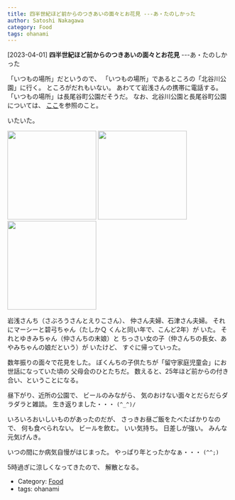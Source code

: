 ```yaml
---
title: 四半世紀ほど前からのつきあいの面々とお花見 ---あ・たのしかった
author: Satoshi Nakagawa
category: Food
tags: ohanami
---
```


[2023-04-01] **四半世紀ほど前からのつきあいの面々とお花見**  ---あ・たのしかった

 「いつもの場所」だというので、
「いつもの場所」であるところの「北谷川公園」に行く。
ところがだれもいない。
あわてて岩浅さんの携帯に電話する。
「いつもの場所」は長尾谷町公園だそうだ。
なお、北谷川公園と長尾谷町公園については、
[ここ](https://www.hira2.jp/town/archives-50355177.html)を参照のこと。

 いたいた。

<a href=/pict/2023-04-01-ishidu.jpg><img src="/pict/2023-04-01-ishidu.jpg" alt="" width="200"/></a>
<a href=/pict/2023-04-01-sakura.jpg><img src="/pict/2023-04-01-sakura.jpg" alt="" width="200"/></a>
<a href=/pict/2023-04-01-em-4.jpg><img src="/pict/2023-04-01-em-4.jpg" alt="" width="200"/></a>

 岩浅さんち（さぶろうさんとえりこさん）、
仲さん夫婦、石津さん夫婦。
それにマーシーと碧弓ちゃん（たしかＱ くんと同い年で、こんど2年）が
いた。
それとゆきみちゃん（仲さんちの末娘）と
ちっさい女の子（仲さんちの長女、あやみちゃんの娘だという）が
いたけど、
すぐに帰っていった。

 数年振りの面々で花見をした。
ぼくんちの子供たちが「留守家庭児童会」にお世話になっていた頃の
父母会のひとたちだ。
数えると、25年ほど前からの付き合い、ということになる。

 昼下がり、近所の公園で、
ビールのみながら、
気のおけない面々とだらだらダラダラと雑談。
生き返りました・・・ `(^_^)/`

 いろいろおいしいものがあったのだが、
さっきお昼ご飯をたべたばかりなので、
何も食べられない。
ビールを飲む。
いい気持ち。
日差しが強い。
みんな元気げんき。

 いつの間にか病気自慢がはじまった。
やっぱり年とったかなぁ・・・ `(^^;)`

 5時過ぎに涼しくなってきたので、
解散となる。

- Category: [Food](https://merapano.github.io/categories.html#Food)
- tags: ohanami
